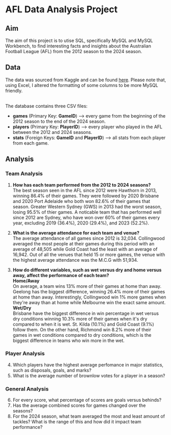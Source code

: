 # AFL Data Analysis Project

## Aim

The aim of this project is to utise SQL, specifically MySQL and MySQL Workbench, to find interesting facts and insights about the Australian Football League (AFL) from the 2012 season to the 2024 season.

## Data
The data was sourced from Kaggle and can be found [here](https://www.kaggle.com/datasets/stoney71/aflstats). Please note that, using Excel, I altered the formatting of some columns to be more MySQL friendly. <br> 
<br>

The database contains three CSV files:
- **games** (Primary Key: **GameID**) --> every game from the beginning of the 2012 season to the end of the 2024 season.
- **players** (Primary Key: **PlayerID**) --> every player who played in the AFL between the 2012 and 2024 seasons.
- **stats** (Foreign Keys: **GameID** and **PlayerID**)  --> all stats from each player from each game.

## Analysis
### Team Analysis
1. **How has each team performed from the 2012 to 2024 seasons?** <br>
The best season seen in the AFL since 2012 were Hawthorn in 2013, winning 86.4% of their games. They were followed by 2020 Brisbane and 2020 Port Adelaide who both won 82.6% of their games that season. Greater Western Sydney (GWS) in 2013 had the worst season, losing 95.5% of thier games. A noticable team that has performed well since 2012 are Sydney, who have won over 60% of their games every year, excluding 2019 (36.4%), 2020 (29.4%), and 2023 (52.2%).

2. **What is the average attendance for each team and venue?** <br>
The average attendance of all games since 2012 is 32,034. Collingwood averaged the most people at their games during this period with an average of 48,505 while Gold Coast had the least with an average of 16,942. Out of all the venues that held 15 or more games, the venue with the highest average attendance was the M.C.G with 51,934.

3. **How do different variables, such as wet versus dry and home versus away, affect the performance of each team?** <br>
**Home/Away** <br>
On average, a team wins 13% more of their games at home than away. Geelong has the biggest difference, winning 26.4% more of their games at home than away. Interestingly, Collingwood win 1% more games when they're away than at home while Melbourne win the exact same amount. <br>
**Wet/Dry** <br>
Brisbane have the biggest difference in win percentage in wet versus dry conditions winning 10.3% more of their games when it's dry compared to when it is wet. St. Kilda (10.1%) and Gold Coast (9.1%) follow them. On the other hand, Richmond win 8.2% more of their games in wet conditions compared to dry conditions, which is the biggest difference in teams who win more in the wet.   
### Player Analysis
4. Which players have the highest average perfomance in major statistics, such as disposals, goals, and marks?
5. What is the average number of brownlow votes for a player in a season? 
### General Analysis
6. For every score, what percentage of scores are goals versus behinds?
7. Has the average combined scores for games changed over the seasons?
8. For the 2024 season, what team averaged the most and least amount of tackles? What is the range of this and how did it impact team performance?
